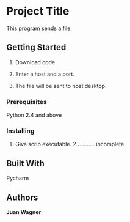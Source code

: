 # Project Title

This program sends a file. 

## Getting Started

1. Download code

2. Enter a host and a port.

3. The file will be sent to host desktop.

### Prerequisites

Python 2.4 and above

### Installing

1. Give scrip executable.
2............ incomplete

## Built With

Pycharm

## Authors

**Juan Wagner** 
